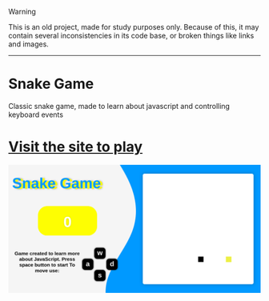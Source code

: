 > [!WARNING]  
> This is an old project, made for study purposes only. Because of this, it may contain several inconsistencies in its code base, or broken things like links and images.

---

# Snake Game

Classic snake game, made to learn about javascript and controlling keyboard events

[Visit the site to play](https://4lysson-a.github.io/snake-game/)
======

![Captura de tela](https://github.com/4ly-a/snake-game/blob/master/src/screen/tela.png)




